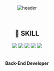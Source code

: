 <div align="center"> 
  
![header](https://capsule-render.vercel.app/api?type=Venom&color=FFD872&height=300&section=header&text=YuYoung&fontSize=50&fontAlign=65&fontColor=F28583)

  <br/>

  ## 🔨 SKILL


<img src="https://img.shields.io/badge/JAVA-007396?style=for-the-badge&logo=Java&logoColor=white">
<img src="https://img.shields.io/badge/SpringBoot-6DB33F?style=for-the-badge&logo=SpringBoot&logoColor=white">
<img src="https://img.shields.io/badge/MariaDB-003545?style=for-the-badge&logo=MariaDB&logoColor=white">
<img src="https://img.shields.io/badge/aws-232F3E?style=for-the-badge&logo=Amazon aws&logoColor=white">
<img src="https://img.shields.io/badge/github-181717?style=for-the-badge&logo=github&logoColor=white">
 
   <br/>
   <br/>

   
  #### Back-End Developer
  <br/>
</div>
